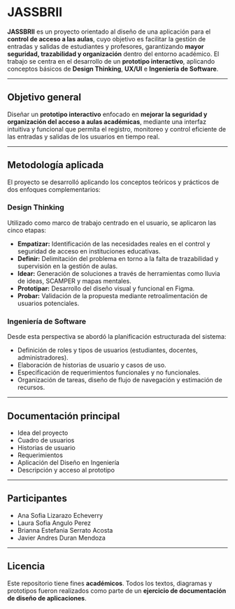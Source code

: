 # JASSBRII

**JASSBRII** es un proyecto orientado al diseño de una aplicación para el **control de acceso a las aulas**, cuyo objetivo es facilitar la gestión de entradas y salidas de estudiantes y profesores, garantizando **mayor seguridad, trazabilidad y organización** dentro del entorno académico. El trabajo se centra en el desarrollo de un **prototipo interactivo**, aplicando conceptos básicos de **Design Thinking**, **UX/UI** e **Ingeniería de Software**.

---

##  Objetivo general

Diseñar un **prototipo interactivo** enfocado en **mejorar la seguridad y organización del acceso a aulas académicas**, mediante una interfaz intuitiva y funcional que permita el registro, monitoreo y control eficiente de las entradas y salidas de los usuarios en tiempo real.

---

##  Metodología aplicada

El proyecto se desarrolló aplicando los conceptos teóricos y prácticos de dos enfoques complementarios:

###  Design Thinking

Utilizado como marco de trabajo centrado en el usuario, se aplicaron las cinco etapas:

- **Empatizar:** Identificación de las necesidades reales en el control y seguridad de acceso en instituciones educativas.  
- **Definir:** Delimitación del problema en torno a la falta de trazabilidad y supervisión en la gestión de aulas.  
- **Idear:** Generación de soluciones a través de herramientas como lluvia de ideas, SCAMPER y mapas mentales.  
- **Prototipar:** Desarrollo del diseño visual y funcional en Figma.  
- **Probar:** Validación de la propuesta mediante retroalimentación de usuarios potenciales.

###  Ingeniería de Software

Desde esta perspectiva se abordó la planificación estructurada del sistema:

- Definición de roles y tipos de usuarios (estudiantes, docentes, administradores).  
- Elaboración de historias de usuario y casos de uso.  
- Especificación de requerimientos funcionales y no funcionales.  
- Organización de tareas, diseño de flujo de navegación y estimación de recursos.

---

## Documentación principal

- Idea del proyecto  
- Cuadro de usuarios  
- Historias de usuario  
- Requerimientos  
- Aplicación del Diseño en Ingeniería  
- Descripción y acceso al prototipo

---

##  Participantes

- Ana Sofia Lizarazo Echeverry 
- Laura Sofia Angulo Perez 
- Brianna Estefania Serrato Acosta  
- Javier Andres Duran Mendoza 

---

##  Licencia

Este repositorio tiene fines **académicos**. Todos los textos, diagramas y prototipos fueron realizados como parte de un **ejercicio de documentación de diseño de aplicaciones**.

